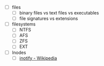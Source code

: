 
 - [ ] files
	- [ ] binary files vs text files vs executables
	- [ ] file signatures vs extensions
- [ ] filesystems
	- [ ] NTFS
	- [ ] AFS
	- [ ] ZFS
	- [ ] EXT
- [ ] Inodes
	- [ ] [inotify - Wikipedia](https://en.wikipedia.org/wiki/Inotify)